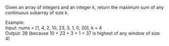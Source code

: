 Given an array of integers and an integer k, return the maximum sum of any continuous subarray of size k.

Example:<br />
Input: nums = [1, 4, 2, 10, 23, 3, 1, 0, 20], k = 4<br />
Output: 39 (because 10 + 23 + 3 + 1 = 37 is highest of any window of size 4)